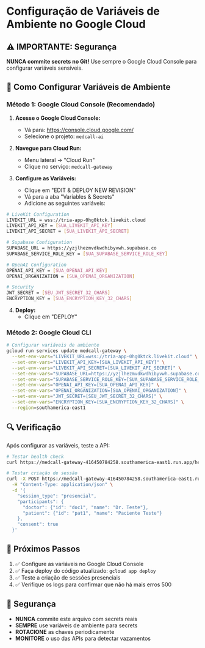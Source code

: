 # Configuração de Variáveis de Ambiente no Google Cloud

## ⚠️ IMPORTANTE: Segurança

**NUNCA commite secrets no Git!** Use sempre o Google Cloud Console para configurar variáveis sensíveis.

## 🔧 Como Configurar Variáveis de Ambiente

### **Método 1: Google Cloud Console (Recomendado)**

1. **Acesse o Google Cloud Console:**
   - Vá para: https://console.cloud.google.com/
   - Selecione o projeto: `medcall-ai`

2. **Navegue para Cloud Run:**
   - Menu lateral → "Cloud Run"
   - Clique no serviço: `medcall-gateway`

3. **Configure as Variáveis:**
   - Clique em "EDIT & DEPLOY NEW REVISION"
   - Vá para a aba "Variables & Secrets"
   - Adicione as seguintes variáveis:

```bash
# LiveKit Configuration
LIVEKIT_URL = wss://tria-app-0hg0ktck.livekit.cloud
LIVEKIT_API_KEY = [SUA_LIVEKIT_API_KEY]
LIVEKIT_API_SECRET = [SUA_LIVEKIT_API_SECRET]

# Supabase Configuration
SUPABASE_URL = https://yzjlhezmvdkwdhibyvwh.supabase.co
SUPABASE_SERVICE_ROLE_KEY = [SUA_SUPABASE_SERVICE_ROLE_KEY]

# OpenAI Configuration
OPENAI_API_KEY = [SUA_OPENAI_API_KEY]
OPENAI_ORGANIZATION = [SUA_OPENAI_ORGANIZATION]

# Security
JWT_SECRET = [SEU_JWT_SECRET_32_CHARS]
ENCRYPTION_KEY = [SUA_ENCRYPTION_KEY_32_CHARS]
```

4. **Deploy:**
   - Clique em "DEPLOY"

### **Método 2: Google Cloud CLI**

```bash
# Configurar variáveis de ambiente
gcloud run services update medcall-gateway \
  --set-env-vars="LIVEKIT_URL=wss://tria-app-0hg0ktck.livekit.cloud" \
  --set-env-vars="LIVEKIT_API_KEY=[SUA_LIVEKIT_API_KEY]" \
  --set-env-vars="LIVEKIT_API_SECRET=[SUA_LIVEKIT_API_SECRET]" \
  --set-env-vars="SUPABASE_URL=https://yzjlhezmvdkwdhibyvwh.supabase.co" \
  --set-env-vars="SUPABASE_SERVICE_ROLE_KEY=[SUA_SUPABASE_SERVICE_ROLE_KEY]" \
  --set-env-vars="OPENAI_API_KEY=[SUA_OPENAI_API_KEY]" \
  --set-env-vars="OPENAI_ORGANIZATION=[SUA_OPENAI_ORGANIZATION]" \
  --set-env-vars="JWT_SECRET=[SEU_JWT_SECRET_32_CHARS]" \
  --set-env-vars="ENCRYPTION_KEY=[SUA_ENCRYPTION_KEY_32_CHARS]" \
  --region=southamerica-east1
```

## 🔍 Verificação

Após configurar as variáveis, teste a API:

```bash
# Testar health check
curl https://medcall-gateway-416450784258.southamerica-east1.run.app/health

# Testar criação de sessão
curl -X POST https://medcall-gateway-416450784258.southamerica-east1.run.app/api/sessions \
  -H "Content-Type: application/json" \
  -d '{
    "session_type": "presencial",
    "participants": {
      "doctor": {"id": "doc1", "name": "Dr. Teste"},
      "patient": {"id": "pat1", "name": "Paciente Teste"}
    },
    "consent": true
  }'
```

## 📝 Próximos Passos

1. ✅ Configure as variáveis no Google Cloud Console
2. ✅ Faça deploy do código atualizado: `gcloud app deploy`
3. ✅ Teste a criação de sessões presenciais
4. ✅ Verifique os logs para confirmar que não há mais erros 500

## 🚨 Segurança

- **NUNCA** commite este arquivo com secrets reais
- **SEMPRE** use variáveis de ambiente para secrets
- **ROTACIONE** as chaves periodicamente
- **MONITORE** o uso das APIs para detectar vazamentos
